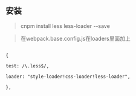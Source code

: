 ## 安装

> cnpm install less less-loader --save

> 在webpack.base.config.js在loaders里面加上


```

{

test: /\.less$/,

loader: "style-loader!css-loader!less-loader",

},
```